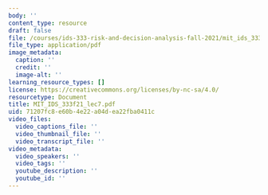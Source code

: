 ```yaml
---
body: ''
content_type: resource
draft: false
file: /courses/ids-333-risk-and-decision-analysis-fall-2021/mit_ids_333f21_lec72.pdf
file_type: application/pdf
image_metadata:
  caption: ''
  credit: ''
  image-alt: ''
learning_resource_types: []
license: https://creativecommons.org/licenses/by-nc-sa/4.0/
resourcetype: Document
title: MIT_IDS_333f21_lec7.pdf
uid: 71207fc8-e60b-4e22-a04d-ea22fba0411c
video_files:
  video_captions_file: ''
  video_thumbnail_file: ''
  video_transcript_file: ''
video_metadata:
  video_speakers: ''
  video_tags: ''
  youtube_description: ''
  youtube_id: ''
---
```

